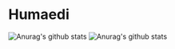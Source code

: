 # Humaedi


![Anurag's github stats](https://github-readme-stats.vercel.app/api?username=orlinkzz&show_icons=true)
![Anurag's github stats](https://github-readme-stats.vercel.app/api?username=orlinkzz&show_icons=true&theme=radical)
